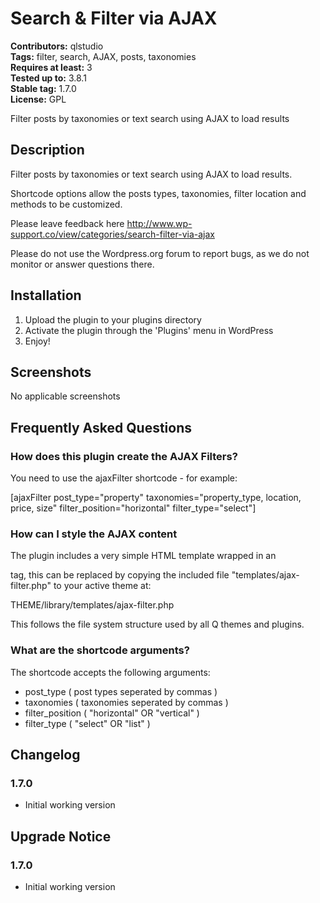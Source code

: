 # Search & Filter via AJAX #
**Contributors:** qlstudio  
**Tags:** filter, search, AJAX, posts, taxonomies  
**Requires at least:** 3  
**Tested up to:** 3.8.1  
**Stable tag:** 1.7.0  
**License:** GPL  

Filter posts by taxonomies or text search using AJAX to load results

## Description ##

Filter posts by taxonomies or text search using AJAX to load results.

Shortcode options allow the posts types, taxonomies, filter location and methods to be customized.

Please leave feedback here http://www.wp-support.co/view/categories/search-filter-via-ajax

Please do not use the Wordpress.org forum to report bugs, as we do not monitor or answer questions there.

## Installation ##

1. Upload the plugin to your plugins directory
2. Activate the plugin through the 'Plugins' menu in WordPress
3. Enjoy!

## Screenshots ##

No applicable screenshots

## Frequently Asked Questions ##

### How does this plugin create the AJAX Filters? ###

You need to use the ajaxFilter shortcode - for example:

[ajaxFilter post_type="property" taxonomies="property_type, location, price, size" filter_position="horizontal" filter_type="select"]

### How can I style the AJAX content ###

The plugin includes a very simple HTML template wrapped in an <article> tag, this can be replaced by copying the included file "templates/ajax-filter.php" to your active theme at:

THEME/library/templates/ajax-filter.php

This follows the file system structure used by all Q themes and plugins.

### What are the shortcode arguments? ###

The shortcode accepts the following arguments:

- post_type ( post types seperated by commas )
- taxonomies ( taxonomies seperated by commas )
- filter_position ( "horizontal" OR "vertical" )
- filter_type ( "select" OR "list" )

## Changelog ##

### 1.7.0 ###

* Initial working version

## Upgrade Notice ##

### 1.7.0 ###

* Initial working version
